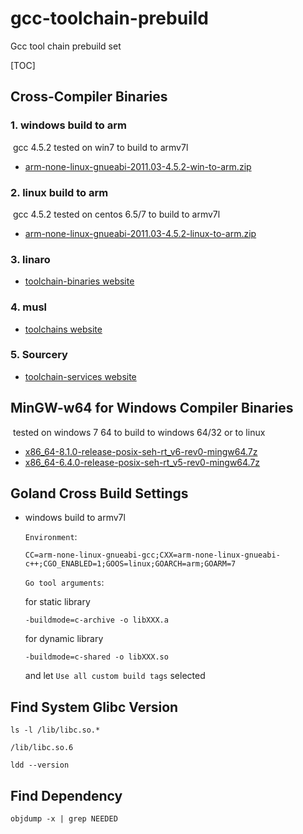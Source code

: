 # gcc-toolchain-prebuild
Gcc tool chain prebuild set



[TOC]

## Cross-Compiler Binaries

### 1. windows build to arm

​	gcc 4.5.2 tested on win7 to build to armv7l

- [arm-none-linux-gnueabi-2011.03-4.5.2-win-to-arm.zip](https://github.com/xzzh999/gcc-tool-chain-prebuild/releases/download/0.1/arm-none-linux-gnueabi-2011.03-4.5.2-win-to-arm.zip)

### 2. linux build to arm

​	gcc 4.5.2 tested on centos 6.5/7 to build to armv7l

- [arm-none-linux-gnueabi-2011.03-4.5.2-linux-to-arm.zip](https://github.com/xzzh999/gcc-tool-chain-prebuild/releases/download/0.1/arm-none-linux-gnueabi-2011.03-4.5.2-linux-to-arm.zip)

### 3. linaro 

- [toolchain-binaries website](https://releases.linaro.org/components/toolchain/binaries/)

### 4. musl

- [toolchains website](https://win.musl.cc/) 

### 5. Sourcery

- [toolchain-services website](https://www.mentor.com/embedded-software/toolchain-services/)



## MinGW-w64 for Windows Compiler Binaries

​	tested on windows 7 64 to build to windows 64/32 or to linux

- [x86_64-8.1.0-release-posix-seh-rt_v6-rev0-mingw64.7z](https://github.com/xzzh999/gcc-tool-chain-prebuild/releases/download/0.1/x86_64-8.1.0-release-posix-seh-rt_v6-rev0-mingw64.7z)
- [x86_64-6.4.0-release-posix-seh-rt_v5-rev0-mingw64.7z](https://github.com/xzzh999/gcc-tool-chain-prebuild/releases/download/0.1/x86_64-6.4.0-release-posix-seh-rt_v5-rev0-mingw64.7z)



## Goland Cross Build Settings

- windows build to armv7l

  `Environment`:

  ```
  CC=arm-none-linux-gnueabi-gcc;CXX=arm-none-linux-gnueabi-c++;CGO_ENABLED=1;GOOS=linux;GOARCH=arm;GOARM=7
  ```

  `Go tool arguments`:

  for static library

  ```
  -buildmode=c-archive -o libXXX.a
  ```

  for dynamic library

  ```
  -buildmode=c-shared -o libXXX.so
  ```

  and let  `Use all custom build tags` selected

  

## Find System Glibc Version

```shell
ls -l /lib/libc.so.*
```

```shell
/lib/libc.so.6
```

```shell
ldd --version
```



## Find Dependency

```
objdump -x | grep NEEDED
```



